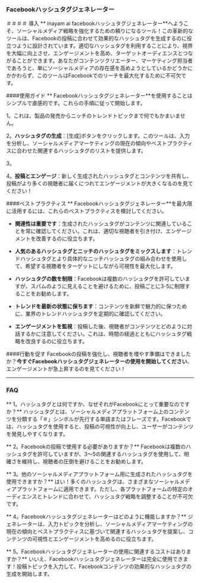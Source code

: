 ### Facebookハッシュタグジェネレーター

＃＃＃＃ 導入
** inayam ai facebookハッシュタグジェネレーター**へようこそ、ソーシャルメディア戦略を強化するための頼りになるツール！この革新的なツールは、Facebookの投稿に合わせて効果的なハッシュタグを生成するのに役立つように設計されています。適切なハッシュタグを利用することにより、視界を大幅に向上させ、エンゲージメントを高め、ターゲットオーディエンスとつながることができます。あなたがコンテンツクリエーター、マーケティング担当者であろうと、単にソーシャルメディアの存在感を高めようとしているかどうかにかかわらず、このツールはFacebookでのリーチを最大化するために不可欠です。

####使用ガイド
** Facebookハッシュタグジェネレーター**を使用することはシンプルで直感的です。これらの手順に従って開始します。

1。これは、製品の発売からニッチのトレンドトピックまで何でもかまいません。

2。**ハッシュタグの生成**：[生成]ボタンをクリックします。このツールは、入力を分析し、ソーシャルメディアマーケティングの現在の傾向やベストプラクティスに合わせた関連するハッシュタグのリストを提供します。

3。

4。**投稿とエンゲージ**：新しく生成されたハッシュタグとコンテンツを共有し、投稿がより多くの視聴者に届くにつれてエンゲージメントが大きくなるのを見てください！

####ベストプラクティス
** Facebookハッシュタグジェネレーター**を最大限に活用するには、これらのベストプラクティスを検討してください。

-  **関連性は重要です**：生成されたハッシュタグがコンテンツに関連していることを常に確認してください。これは、適切な視聴者を引き付け、エンゲージメントを改善するのに役立ちます。

-  **人気のあるハッシュタグとニッチのハッシュタグをミックスします**：トレンドハッシュタグとより具体的なニッチハッシュタグの組み合わせを使用して、希望する視聴者をターゲットにしながら可視性を最大化します。

-  **ハッシュタグの数を制限**：Facebookは複数のハッシュタグを許可していますが、スパムのように見えることを避けるために、投稿ごとに3-5に制限することをお勧めします。

-  **トレンドを最新の状態に保ちます**：コンテンツを新鮮で魅力的に保つために、業界のトレンドハッシュタグを定期的に確認してください。

-  **エンゲージメントを監視**：投稿した後、視聴者がコンテンツとどのように対話するかに注意してください。これは、時間の経過とともにハッシュタグ戦略を改良するのに役立ちます。

####行動を促す
Facebookの投稿を強化し、視聴者を増やす準備はできましたか？**今すぐFacebookハッシュタグジェネレーターの使用を開始してください**、エンゲージメントが急上昇するのを見てください！

---

### FAQ

** 1。ハッシュタグとは何ですか、なぜそれがFacebookにとって重要なのですか？**
ハッシュタグとは、ソーシャルメディアプラットフォーム上のコンテンツを分類する「＃」シンボルが先行する単語またはフレーズです。Facebookでは、ハッシュタグを使用すると、投稿の可視性が向上し、ユーザーがコンテンツを発見しやすくなります。

** 2。Facebookの投稿で使用する必要がありますか？**
Facebookは複数のハッシュタグを許可していますが、3〜5の関連するハッシュタグを使用して、明確さを維持し、視聴者の圧倒を避けることをお勧めします。

** 3。他のソーシャルメディアプラットフォーム用に生成されたハッシュタグを使用できますか？**
はい！多くのハッシュタグは、さまざまなソーシャルメディアプラットフォームに適用できます。ただし、各プラットフォームの特定のオーディエンスとトレンドに合わせて、ハッシュタグ戦略を調整することが不可欠です。

** 4。Facebookハッシュタグジェネレーターはどのように機能しますか？**
ジェネレーターは、入力トピックを分析し、ソーシャルメディアマーケティングの現在の傾向とベストプラクティスに基づいて関連するハッシュタグを提案し、コンテンツの可視性とエンゲージメントを高めるのに役立ちます。

** 5。Facebookハッシュタグジェネレーターの使用に関連するコストはありますか？**
いいえ、Facebookハッシュタグジェネレーターは完全に使用できます！投稿トピックを入力して、Facebookコンテンツの効果的なハッシュタグの生成を開始します。